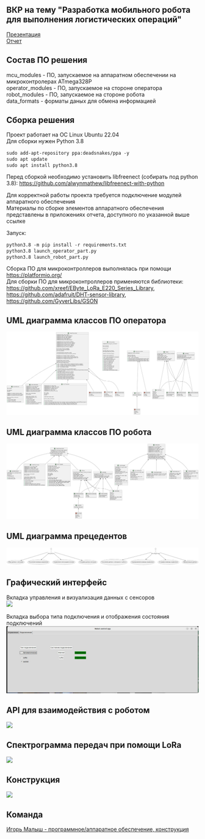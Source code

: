 ## ВКР на тему "Разработка мобильного робота для выполнения логистических операций"


[Презентация](https://drive.google.com/file/d/1JERFSXeAEsDtELn5uCYsfifsmstXoqhV/view?usp=sharing) </br>
[Отчет](https://drive.google.com/file/d/1NQcRedrsgYKY2Ws6lm7PMl_9BWWHV_Tv/view?usp=sharing) </br>


## Состав ПО решения
mcu_modules - ПО, запускаемое на аппаратном обеспечении на микроконтролерах ATmega328P</br>
operator_modules - ПО, запускаемое на стороне оператора</br>
robot_modules - ПО, запускаемое на стороне робота</br>
data_formats - форматы даных для обмена информацией</br>


## Сборка решения
Проект работает на ОС Linux Ubuntu 22.04 </br>
Для сборки нужен Python 3.8 </br>

```
sudo add-apt-repository ppa:deadsnakes/ppa -y
sudo apt update
sudo apt install python3.8
```

Перед сборкой необходимо установить libfreenect (собирать под python 3.8): https://github.com/alwynmathew/libfreenect-with-python </br>


Для корректной работы проекта требуется подключение модулей аппаратного обеспечения</br>
Материалы по сборке элементов аппаратного обеспечения представлены в приложениях отчета, доступного по указанной выше ссылке</br>


Запуск:
```
python3.8 -m pip install -r requirements.txt
python3.8 launch_operator_part.py
python3.8 launch_robot_part.py
```

Сборка ПО для микроконтроллеров выполнялась при помощи https://platformio.org/ </br>
Для сборки ПО для микроконтроллеров применяются библиотеки:  </br>
https://github.com/xreef/EByte_LoRa_E220_Series_Library, </br> 
https://github.com/adafruit/DHT-sensor-library, </br> 
https://github.com/GyverLibs/GSON </br>

## UML диаграмма классов ПО оператора

![](https://github.com/CepbluKot/diploma/blob/master/operator_part.png) </br>


## UML диаграмма классов ПО робота

![](https://github.com/CepbluKot/diploma/blob/master/robot_part.png) </br>

## UML диаграмма прецедентов

![](https://github.com/CepbluKot/diploma/blob/master/precedent_diagram.png) </br>

## Графический интерфейс
Вкладка управления и визуализация данных с сенсоров </br>
![](https://github.com/CepbluKot/diploma_gui_ok/blob/master/interface.jpeg) </br>

Вкладка выбора типа подключения и отображения состояния подключений </br>
![](https://github.com/CepbluKot/diploma/blob/master/conn_interface.jpeg) </br>

## API для взаимодействия с роботом 
![](https://github.com/CepbluKot/diploma_gui_ok/blob/master/api.jpeg) </br>

## Спектрограмма передач при помощи LoRa
![](https://github.com/CepbluKot/diploma_gui_ok/blob/master/spectrogram.jpeg) </br>

## Конструкция
![](https://github.com/CepbluKot/diploma_gui_ok/blob/master/body.jpg) </br>

## Команда
[Игорь Малыш - программное/аппаратное обеспечение, конструкция](http://t.me/igmalysh) </br>
